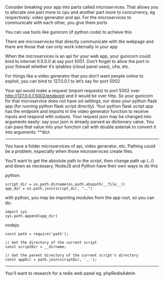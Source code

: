 

Consider breaking your app into parts called microservices. That allows you to allocate one part more to cpu and another part more to concurrency, eg respectively: video generator and api. For the microservices to communicate with each other, you give them ports

You can use tools like gunicorn (if python code) to achieve this

There are microservices that directly communicate with the webpage and there are those that can only work internally in your app

When the microservices is an api for your web app, your gunicorn could bind to internet 0.0.0.0 at say port 5001. Don’t forget to allow the port in your firewall whether it’s iptables (cloud panel uses), ufw, etc.

For things like a video generator that you don’t want people online to exploit, you can bind to 127.0.0.1 to let’s say for port 5002

Your api would make a request (import requests) to port 5002 over http://127.0.0.1:5002/endpoint and it would be over http. So your gunicorn for that microservice does not have ssl settings, nor does your python flask app (for running python flask script directly). Your python flask script app has the endpoint and imports in the video generator function to receive inputs and respond with outputs. Your request json may be changed into arguments easily: say your json is already parsed as dictionary value. You can pass that value into your function call with double asterisk to convert it into arguments: **dict

---

You have a folder microservices of api, video generator, etc. Pathing could be a problem, especially when those microservices create files.

You’ll want to get the absolute path to the script, then change path up (../) and down as necessary. NodeJS and Python have their own ways to do this

python:
```
script_dir = os.path.dirname(os.path.abspath(__file__))  
app_dir = os.path.join(script_dir, "..")  
```

with python, you may be importing modules from the app root, so you can do:
```
import sys  
sys.path.append(app_dir)
```

nodejs:
```
const path = require('path');  
  
// Get the directory of the current script  
const scriptDir = __dirname;  
  
// Get the parent directory of the current script's directory  
const appDir = path.join(scriptDir, '..');
```

---

You'll want to research for a redis web panel
eg. phpRedisAdmin
